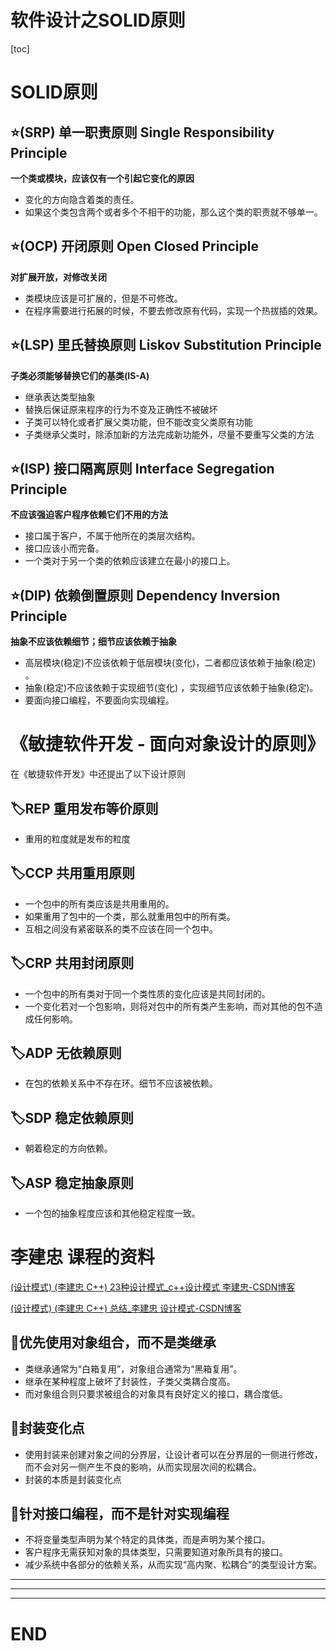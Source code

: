 # 软件设计之SOLID原则

[toc]

# SOLID原则

## ⭐(SRP) 单一职责原则 Single Responsibility Principle

**一个类或模块，应该仅有一个引起它变化的原因**

- 变化的方向隐含着类的责任。
- 如果这个类包含两个或者多个不相干的功能，那么这个类的职责就不够单一。




## ⭐(OCP) 开闭原则 Open Closed Principle

**对扩展开放，对修改关闭**

- 类模块应该是可扩展的，但是不可修改。
- 在程序需要进行拓展的时候，不要去修改原有代码，实现一个热拔插的效果。



## ⭐(LSP) 里氏替换原则 Liskov Substitution Principle

**子类必须能够替换它们的基类(IS-A)**

- 继承表达类型抽象
- 替换后保证原来程序的行为不变及正确性不被破坏
- 子类可以特化或者扩展父类功能，但不能改变父类原有功能
- 子类继承父类时，除添加新的方法完成新功能外，尽量不要重写父类的方法



## ⭐(ISP) 接口隔离原则 Interface Segregation Principle

**不应该强迫客户程序依赖它们不用的方法**

- 接口属于客户，不属于他所在的类层次结构。
- 接口应该小而完备。
- 一个类对于另一个类的依赖应该建立在最小的接口上。




## ⭐(DIP) 依赖倒置原则 Dependency Inversion Principle

**抽象不应该依赖细节；细节应该依赖于抽象**

- 高层模块(稳定)不应该依赖于低层模块(变化)，二者都应该依赖于抽象(稳定) 。
- 抽象(稳定)不应该依赖于实现细节(变化) ，实现细节应该依赖于抽象(稳定)。
- 要面向接口编程，不要面向实现编程。



# 《敏捷软件开发 - 面向对象设计的原则》

在《敏捷软件开发》中还提出了以下设计原则

## 🏷️REP 重用发布等价原则

- 重用的粒度就是发布的粒度

## 🏷️CCP 共用重用原则

- 一个包中的所有类应该是共用重用的。
- 如果重用了包中的一个类，那么就重用包中的所有类。
- 互相之间没有紧密联系的类不应该在同一个包中。

## 🏷️CRP 共用封闭原则

- 一个包中的所有类对于同一个类性质的变化应该是共同封闭的。
- 一个变化若对一个包影响，则将对包中的所有类产生影响，而对其他的包不造成任何影响。

## 🏷️ADP 无依赖原则

- 在包的依赖关系中不存在环。细节不应该被依赖。

## 🏷️SDP 稳定依赖原则

- 朝着稳定的方向依赖。

## 🏷️ASP 稳定抽象原则

- 一个包的抽象程度应该和其他稳定程度一致。



# 李建忠 课程的资料

[(设计模式) (李建忠 C++) 23种设计模式_c++设计模式 李建忠-CSDN博客](https://blog.csdn.net/CUBE_lotus/article/details/128319439)

[(设计模式) (李建忠 C++) 总结_李建忠 设计模式-CSDN博客](https://blog.csdn.net/CUBE_lotus/article/details/128322904)

## 🔖优先使用对象组合，而不是类继承

- 类继承通常为“白箱复用”，对象组合通常为“黑箱复用”。
- 继承在某种程度上破坏了封装性，子类父类耦合度高。
- 而对象组合则只要求被组合的对象具有良好定义的接口，耦合度低。

## 🔖封装变化点

- 使用封装来创建对象之间的分界层，让设计者可以在分界层的一侧进行修改，而不会对另一侧产生不良的影响，从而实现层次间的松耦合。
- 封装的本质是封装变化点

## 🔖针对接口编程，而不是针对实现编程

- 不将变量类型声明为某个特定的具体类，而是声明为某个接口。
- 客户程序无需获知对象的具体类型，只需要知道对象所具有的接口。
- 减少系统中各部分的依赖关系，从而实现“高内聚、松耦合”的类型设计方案。



---

---

---

# END